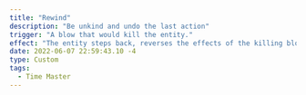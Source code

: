 ```yaml
---
title: "Rewind"
description: "Be unkind and undo the last action"
trigger: "A blow that would kill the entity."
effect: "The entity steps back, reverses the effects of the killing blow, and gets an opportunity to act without player intervention."
date: 2022-06-07 22:59:43.10 -4
type: Custom
tags:
  - Time Master
---
```

